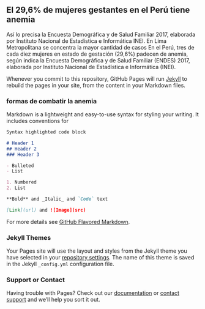 ## El 29,6% de mujeres gestantes en el Perú tiene anemia
Así lo precisa la Encuesta Demográfica y de Salud Familiar 2017, elaborada por Instituto Nacional de Estadística e Informática INEI. En Lima Metropolitana se concentra la mayor cantidad de casos
En el Perú, tres de cada diez mujeres en estado de gestación (29,6%) padecen de anemia, según indica la Encuesta Demográfica y de Salud Familiar (ENDES) 2017, elaborada por Instituto Nacional de Estadística e Informática (INEI).

Whenever you commit to this repository, GitHub Pages will run [Jekyll](https://jekyllrb.com/) to rebuild the pages in your site, from the content in your Markdown files.

### formas de combatir la anemia

Markdown is a lightweight and easy-to-use syntax for styling your writing. It includes conventions for

```markdown
Syntax highlighted code block

# Header 1
## Header 2
### Header 3

- Bulleted
- List

1. Numbered
2. List

**Bold** and _Italic_ and `Code` text

[Link](url) and ![Image](src)
```

For more details see [GitHub Flavored Markdown](https://guides.github.com/features/mastering-markdown/).

### Jekyll Themes

Your Pages site will use the layout and styles from the Jekyll theme you have selected in your [repository settings](https://github.com/hassanhurtado/-pagina-web-anemia/settings). The name of this theme is saved in the Jekyll `_config.yml` configuration file.

### Support or Contact

Having trouble with Pages? Check out our [documentation](https://help.github.com/categories/github-pages-basics/) or [contact support](https://github.com/contact) and we’ll help you sort it out.
